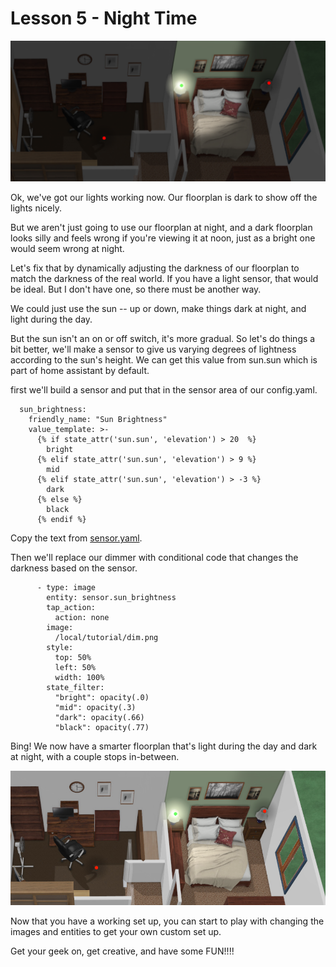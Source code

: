 # Lesson 5 - Night Time

![dark](dark2.png)

Ok, we've got our lights working now.  Our floorplan is dark to show off the lights nicely.

But we aren't just going to use our floorplan at night, and a dark floorplan looks silly and feels wrong if you're viewing it at noon, just as a bright one would seem wrong at night. 

Let's fix that by dynamically adjusting the darkness of our floorplan to match the darkness of the real world.  If you have a light sensor, that would be ideal.  But I don't have one, so there must be another way.


We could just use the sun -- up or down, make things dark at night, and light during the day.
 
 
But the sun isn't an on or off switch, it's more gradual.  So let's do things a bit better,  we'll make a sensor to give us varying degrees of lightness according to the sun's height.  We can get this value from sun.sun which is part of home assistant by default.
 
first we'll build a sensor and put that in the sensor area of our config.yaml.
 
      sun_brightness:
        friendly_name: "Sun Brightness"
        value_template: >-
          {% if state_attr('sun.sun', 'elevation') > 20  %}
            bright
          {% elif state_attr('sun.sun', 'elevation') > 9 %}
            mid    
          {% elif state_attr('sun.sun', 'elevation') > -3 %}
            dark                
          {% else %}
            black
          {% endif %} 
		  

Copy the text from [sensor.yaml](https://github.com/bradcrc/color-lite-card/blob/master/tutorial/Lesson-5-Nite/Lesson-Files/sensor.yaml).
 
 
Then we'll replace our dimmer with conditional code that changes the darkness based on the sensor.
 
          - type: image
            entity: sensor.sun_brightness 
            tap_action:
              action: none 			
            image: 
              /local/tutorial/dim.png 
            style:
              top: 50%
              left: 50%
              width: 100%        
            state_filter:
              "bright": opacity(.0)                    
              "mid": opacity(.3)                    
              "dark": opacity(.66)                    
              "black": opacity(.77)       
			  
			  

Bing!   We now have a smarter floorplan that's light during the day and dark at night, with a couple stops in-between.

![day](day.png)			 
			 
Now that you have a working set up,  you can start to play with changing the images and entities to get your own custom set up.  

Get your geek on, get creative, and have some FUN!!!!
